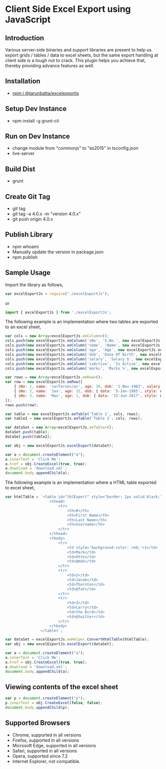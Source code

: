 # Client Side Excel Export using JavaScript

## Introduction

Various server-side binaries and support libraries are present to help us export grids / tables / data to excel sheets, but the same export handling at client side is a tough nut to crack. This plugin helps you achieve that, thereby providing advance features as well.

## Installation

* [npm i @tarunbatta/excelexportjs](https://www.npmjs.com/package/@tarunbatta/excelexportjs)

## Setup Dev Instance

* npm install -g grunt-cli

## Run on Dev Instance

* change module from "commonjs" to "es2015" in tsconfig.json
* live-server

## Build Dist

* grunt

## Create Git Tag

* git tag
* git tag -a 4.0.x -m "version 4.0.x"
* git push origin 4.0.x

## Publish Library

* npm whoami
* Manually update the version in package.json
* npm publish

## Sample Usage

Import the library as follows,

```js
var excelExportJs = require("./excelExportJs");
```

or

```js
import { excelExportJs } from './excelExportJs';
```

The following example is an implementation where two tables are exported to an excel sheet,

```js
var cols = new Array<excelExportJs.eeColumn>();
cols.push(new excelExportJs.eeColumn('sNo', 'S.No.', new excelExportJs.eeColumnType(excelExportJs.eeCellTypes.Number), 25));
cols.push(new excelExportJs.eeColumn('name', 'Name', new excelExportJs.eeColumnType(excelExportJs.eeCellTypes.Html), 100));
cols.push(new excelExportJs.eeColumn('age', 'Age', new excelExportJs.eeColumnType(excelExportJs.eeCellTypes.Number), 25));
cols.push(new excelExportJs.eeColumn('dob', 'Date Of Birth', new excelExportJs.eeColumnType(excelExportJs.eeCellTypes.DateTime), 75));
cols.push(new excelExportJs.eeColumn('salary', 'Salary $', new excelExportJs.eeColumnType(excelExportJs.eeCellTypes.Float)));
cols.push(new excelExportJs.eeColumn('isActive', 'Is Active', new excelExportJs.eeColumnType(excelExportJs.eeCellTypes.Boolean)));
cols.push(new excelExportJs.eeColumn('marks', 'Marks %', new excelExportJs.eeColumnType(excelExportJs.eeCellTypes.Percent)));

var rows = new Array<excelExportJs.eeRow>();
var row = new excelExportJs.eeRow([
    { sNo: 1, name: '<a>Tarun</a>', age: 34, dob: '1-Nov-1983', salary: 1.11, isActive: true, marks: 0.1211 },
    { sNo: 2, name: 'Jax', age: 32, dob: { data: '5-Jan-1985', style: new excelExportJs.eeCellStyle(new excelExportJs.eeBackground('#34FFFF')) }, salary: 2.33, isActive: false, marks: 0.5422 },
    { sNo: 3, name: 'Max', age: 1, dob: { data: '15-Jun-2017', style: new excelExportJs.eeCellStyle(new excelExportJs.eeBackground('#FF0000')) }, salary: 3.44, isActive: true, marks: 0.8133 }
]);
rows.push(row);

var table = new excelExportJs.eeTable('Table 1', cols, rows);
var table2 = new excelExportJs.eeTable('Table 2', cols, rows);

var dataSet = new Array<excelExportJs.eeTable>();
dataSet.push(table);
dataSet.push(table2);

var obj = new excelExportJs.excelExport(dataSet);

var a = document.createElement("a");
a.innerText = 'Click Me';
a.href = obj.CreateExcel(true, true);
a.download = 'download.xml';
document.body.appendChild(a);
```

The following example is an implementation where a HTML table exported to excel sheet, 

```js
var htmlTable = `<table id="tblExport" style="border: 1px solid black;">
                    <thead>
                        <tr>
                            <th>#</th>
                            <th>First Name</th>
                            <th>Last Name</th>
                            <th>Username</th>
                        </tr>
                    </thead>
                    <tbody>
                        <tr>
                            <td style='background-color: red;'>1</td>
                            <td>Mark</td>
                            <td>Otto</td>
                            <td>@mdo</td>
                        </tr>
                        <tr>
                            <td>2</td>
                            <td>Jacob</td>
                            <td>Thornton</td>
                            <td>@fat</td>
                        </tr>
                        <tr>
                            <td>3</td>
                            <td>Larry</td>
                            <td>the Bird</td>
                            <td>@twitter</td>
                        </tr>
                    </tbody>
                </table>`;

var dataSet = excelExportJs.eeHelper.ConvertHtmlTable(htmlTable);
var obj = new excelExportJs.excelExport(dataSet);

var a = document.createElement("a");
a.innerText = 'Click Me';
a.href = obj.CreateExcel(true, true);
a.download = 'download.xml';
document.body.appendChild(a);
```

## Viewing contents of the excel sheet

```js
var p = document.createElement("p");
p.innerText = obj.CreateExcel(false, false);
document.body.appendChild(p);
```
## Supported Browsers

* Chrome, supported in all versions
* Firefox, supported in all versions
* Microsoft Edge, supported in all versions
* Safari, supported in all versions
* Opera, supported since 7.2
* Internet Explorer, not compatible.